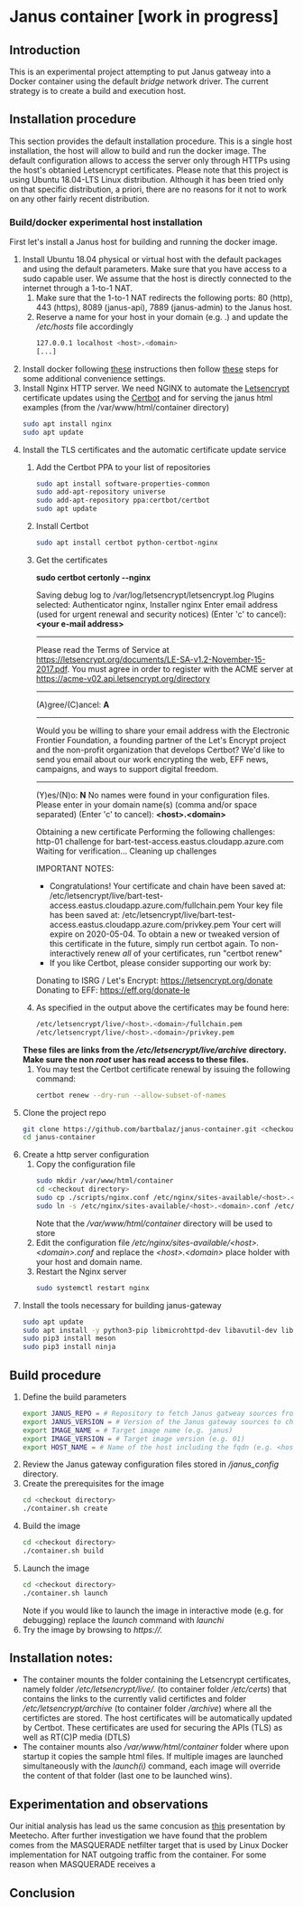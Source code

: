 # Janus container [work in progress]

## Introduction
This is an experimental project attempting to put Janus gatweay into a Docker container using the default *bridge* network driver. The current
strategy is to create a build and execution host. 

## Installation procedure
This section provides the default installation procedure. This is a single host installation, the host will allow to build and run the 
docker image. The default configuration allows to access the server only through HTTPs using the host's obtanied Letsencrypt certificates. 
Please note that this project is using Ubuntu 18.04-LTS Linux distribution. Although it has been tried 
only on that specific distribution, a priori, there are no reasons for it not to work on any other fairly recent distribution.

### Build/docker experimental host installation
First let's install a Janus host for building and running the docker image. 
1. Install Ubuntu 18.04 physical or virtual host with the default packages and using the default parameters. Make sure that you have 
access to a sudo capable user. We assume that the host is directly connected to the internet through a 1-to-1 NAT. 
	1. Make sure that the 1-to-1 NAT redirects the following ports: 80 (http), 443 (https), 8089 (janus-api), 7889 (janus-admin) to the Janus host.
	1. Reserve a name for your host in your domain (e.g. <host>.<domain>) and update the */etc/hosts* file accordingly
		```bash
		127.0.0.1 localhost <host>.<domain>
		[...]
		```
1. Install docker following [these](https://docs.docker.com/engine/install/ubuntu/) instructions then follow [these](https://docs.docker.com/engine/install/linux-postinstall/)
steps for some additional convenience settings.
1. Install Nginx HTTP server. We need NGINX to automate the [Letsencrypt](https://letsencrypt.org/) certificate updates using the 
[Certbot](https://certbot.eff.org/) and for serving the janus html examples (from the /var/www/html/container directory) 
	```bash
	sudo apt install nginx
	sudo apt update
	```
1. Install the TLS certificates and the automatic certificate update service
	1. Add the Certbot PPA to your list of repositories
		```bash
		sudo apt install software-properties-common
		sudo add-apt-repository universe
		sudo add-apt-repository ppa:certbot/certbot
		sudo apt update
		```
	1. Install Certbot
		```bash
		sudo apt install certbot python-certbot-nginx
		```
	1. Get the certificates
		>>>
		<b>sudo certbot certonly --nginx</b>
		
		Saving debug log to /var/log/letsencrypt/letsencrypt.log
		Plugins selected: Authenticator nginx, Installer nginx
		Enter email address (used for urgent renewal and security notices) (Enter 'c' to
		cancel): <b>\<your e-mail address\></b>

		- - - - - - - - - - - - - - - - - - - - - - - - - - - - - - - - - - - - - - - -
		Please read the Terms of Service at
		https://letsencrypt.org/documents/LE-SA-v1.2-November-15-2017.pdf. You must
		agree in order to register with the ACME server at
		https://acme-v02.api.letsencrypt.org/directory
		- - - - - - - - - - - - - - - - - - - - - - - - - - - - - - - - - - - - - - - -
		(A)gree/(C)ancel: <b>A</b>

		- - - - - - - - - - - - - - - - - - - - - - - - - - - - - - - - - - - - - - - -
		Would you be willing to share your email address with the Electronic Frontier
		Foundation, a founding partner of the Let's Encrypt project and the non-profit
		organization that develops Certbot? We'd like to send you email about our work
		encrypting the web, EFF news, campaigns, and ways to support digital freedom.
		- - - - - - - - - - - - - - - - - - - - - - - - - - - - - - - - - - - - - - - -
		(Y)es/(N)o: <b>N</b>
		No names were found in your configuration files. Please enter in your domain
		name(s) (comma and/or space separated) (Enter 'c' to cancel): <b>\<host\>.\<domain\></b>
		
		Obtaining a new certificate
		Performing the following challenges:
		http-01 challenge for bart-test-access.eastus.cloudapp.azure.com
		Waiting for verification...
		Cleaning up challenges

		IMPORTANT NOTES:
		- Congratulations! Your certificate and chain have been saved at:
		/etc/letsencrypt/live/bart-test-access.eastus.cloudapp.azure.com/fullchain.pem
		Your key file has been saved at:
		/etc/letsencrypt/live/bart-test-access.eastus.cloudapp.azure.com/privkey.pem
		Your cert will expire on 2020-05-04. To obtain a new or tweaked
		version of this certificate in the future, simply run certbot
		again. To non-interactively renew *all* of your certificates, run
		"certbot renew"
		- If you like Certbot, please consider supporting our work by:

		Donating to ISRG / Let's Encrypt: https://letsencrypt.org/donate
		Donating to EFF: https://eff.org/donate-le
		>>>
	1. As specified in the output above the certificates may be found here:
		```bash
		/etc/letsencrypt/live/<host>.<domain>/fullchain.pem
		/etc/letsencrypt/live/<host>.<domain>/privkey.pem
		```
	**These files are links from the */etc/letsencrypt/live/archive* directory. Make sure the non *root* user has 
	read access to these files.**
	1. You may test the Certbot certificate renewal by issuing the following command:
		```bash
		certbot renew --dry-run --allow-subset-of-names
		```
1. Clone the project repo
	```bash
	git clone https://github.com/bartbalaz/janus-container.git <checkout directory>
	cd janus-container
	```
1. Create a http server configuration
	1. Copy the configuration file 
		```bash
		sudo mkdir /var/www/html/container
		cd <checkout directory>
		sudo cp ./scripts/nginx.conf /etc/nginx/sites-available/<host>.<domain>.conf
		sudo ln -s /etc/nginx/sites-available/<host>.<domain>.conf /etc/nginx/sites-enabled/
		```
		Note that the */var/www/html/container* directory will be used to store
	1. Edit the configuration file */etc/nginx/sites-available/\<host\>.\<domain\>.conf* and replace the *\<host\>.\<domain\>* place holder
	with your host and domain name.
	1. Restart the Nginx server
		```bash
		sudo systemctl restart nginx
		```
1. Install the tools necessary for building janus-gateway
	```bash
	sudo apt update
	sudo apt install -y python3-pip libmicrohttpd-dev libavutil-dev libavcodec-dev libavformat-dev libogg-dev libcurl4-openssl-dev libconfig-dev libjansson-dev libglib2.0-dev libssl-dev build-essential graphviz default-jdk flex bison cmake libtool automake liblua5.3-dev pkg-config gengetopt 
	sudo pip3 install meson
	sudo pip3 install ninja
	```

## Build procedure
1. Define the build parameters
	```bash
	export JANUS_REPO = # Repository to fetch Janus gatweay sources from (e.g. https://github.com/bartbalaz/janus-gateway.git)
	export JANUS_VERSION = # Version of the Janus gateway sources to checkout (e.g. v0.10.0)
	export IMAGE_NAME = # Target image name (e.g. janus)
	export IMAGE_VERSION = # Target image version (e.g. 01) 
	export HOST_NAME = # Name of the host including the fqdn (e.g. <host>.<domain>) 
	```
1. Review the Janus gateway configuration files stored in *<checkout directory>/janus_config* directory.
1. Create the prerequisites for the image
	```bash
	cd <checkout directory>
	./container.sh create
	```
1. Build the image 
	```bash
	cd <checkout directory>
	./container.sh build
	```
1. Launch the image 
	```bash
	cd <checkout directory>
	./container.sh launch
	```
	Note if you would like to launch the image in interactive mode (e.g. for debugging) replace the *launch* command with *launchi*
1. Try the image by browsing to *https://<host>.<domain>*

## Installation notes:
* The container mounts the folder containing the Letsencrypt certificates, namely folder */etc/letsencrypt/live/<host>.<domain>* (to container 
folder */etc/certs*) that contains the links to the currently valid certifictes and folder */etc/letsencrypt/archive* (to container folder */archive*)
 where all the certifictes are stored. The host certificates will be automatically updated by Certbot. These certificates are used for securing 
 the APIs (TLS) as well as RT(C)P media (DTLS)
* The container mounts also */var/www/html/container* folder where upon startup it copies the sample html files. If multiple images are launched 
simultaneously with the *launch(i)* command, each image will override the content of that folder (last one to be launched wins).

## Experimentation and observations
Our initial analysis has lead us the same concusion as [this](https://www.slideshare.net/AlessandroAmirante/janus-docker-friends-or-foe) presentation 
by Meetecho. After further investigation we have found that the problem comes from the MASQUERADE netfilter target that is used by Linux Docker
implementation for NAT outgoing traffic from the container. For some reason when MASQUERADE receives a 


## Conclusion






